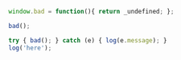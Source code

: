 ```javascript
window.bad = function(){ return _undefined; };
```

```javascript 
bad();
```

```javascript
try { bad(); } catch (e) { log(e.message); }
log('here');
```